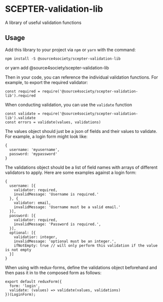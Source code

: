 # SCEPTER-validation-lib
A library of useful validation functions

## Usage

Add this library to your project via `npm` or `yarn` with the command:

    npm install -S @source4society/scepter-validation-lib
or
    yarn add @source4society/scepter-validation-lib

Then in your code, you can reference the individual validation functions. For example, to export the required validator:

    const required = require('@source4society/scepter-validation-lib').required

When conducting validation, you can use the `validate` function

    const validate = require('@source4society/scepter-validation-lib').validate
    const errors = validate(values, validations)

The values object should just be a json of fields and their values to validate. For example, a login form might look like: 
    
    {
      username: 'myusername',
      password: 'mypassword'
    }

The validations object should be a list of field names with arrays of different validators to apply. Here are some examples against a login form:

    {
      username: [{
        validator: required,
        invalidMessage: 'Username is required.'
      }, {
        validator: email,
        invalidMessage: 'Username must be a valid email.'
      }],
      password: [{
        validator: required,
        invalidMessage: 'Password is required.',
      }],
      optional: [{
        validatior: integer,
        invalidMessage: 'optional must be an integer.',
        ifNotEmpty: true // will only perform this validation if the value is not empty
      }]
    }

When using with redux-forms, define the validations object beforehand and then pass it in to the composed form as follows:

    export default reduxForm({
      form: 'login',
      validate: (values) => validate(values, validations)
    })(LoginForm);